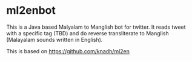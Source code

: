 # ml2enbot
This is a Java based Malyalam to Manglish bot for twitter. It reads tweet with a specific tag (TBD) and do reverse transliterate to Manglish (Malayalam sounds written in English).  

This is based on https://github.com/knadh/ml2en 

